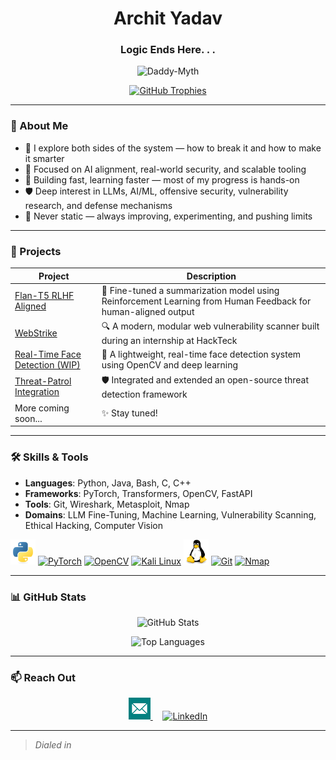 <h1 align="center">Archit Yadav</h1>
<h3 align="center">Logic Ends Here. . .</h3>


<p align="center">
  <img src="https://komarev.com/ghpvc/?username=Daddy-Myth&label=Profile%20views&color=0e75b6&style=flat" alt="Daddy-Myth" />
</p>

<p align="center">
  <a href="https://github.com/ryo-ma/github-profile-trophy">
    <img src="https://github-profile-trophy.vercel.app/?username=Daddy-Myth&theme=darkhub" alt="GitHub Trophies" />
  </a>
</p>

---

### 🧠 About Me

- 🔬 I explore both sides of the system — how to break it and how to make it smarter  
- 🧠 Focused on AI alignment, real-world security, and scalable tooling  
- 🚧 Building fast, learning faster — most of my progress is hands-on  
- 🛡️ Deep interest in LLMs, AI/ML, offensive security, vulnerability research, and defense mechanisms  
- 🚀 Never static — always improving, experimenting, and pushing limits  

---

### 🚀 Projects

| Project | Description |
|--------|-------------|
| [Flan-T5 RLHF Aligned](https://github.com/Daddy-Myth/Flan-T5-rlhf-align.git) | 🧠 Fine-tuned a summarization model using Reinforcement Learning from Human Feedback for human-aligned output |
| [WebStrike](https://github.com/Daddy-Myth/Webstrike) | 🔍 A modern, modular web vulnerability scanner built during an internship at HackTeck |
| [Real-Time Face Detection (WIP)](https://github.com/Daddy-Myth/Face-Detection-Project) | 🧾 A lightweight, real-time face detection system using OpenCV and deep learning |
| [Threat-Patrol Integration](https://github.com/Daddy-Myth/Threat-Patrol) | 🛡️ Integrated and extended an open-source threat detection framework |
| More coming soon... | ✨ Stay tuned! |

---

### 🛠️ Skills & Tools

- **Languages**: Python, Java, Bash, C, C++  
- **Frameworks**: PyTorch, Transformers, OpenCV, FastAPI  
- **Tools**: Git, Wireshark, Metasploit, Nmap  
- **Domains**: LLM Fine-Tuning, Machine Learning, Vulnerability Scanning, Ethical Hacking, Computer Vision

<p align="left">
  <a href="https://www.python.org" target="_blank"><img src="https://raw.githubusercontent.com/devicons/devicon/master/icons/python/python-original.svg" alt="Python" width="40" height="40"/></a>
  <a href="https://pytorch.org/" target="_blank"><img src="https://www.vectorlogo.zone/logos/pytorch/pytorch-icon.svg" alt="PyTorch" width="40" height="40"/></a>
  <a href="https://opencv.org/" target="_blank"><img src="https://www.vectorlogo.zone/logos/opencv/opencv-icon.svg" alt="OpenCV" width="40" height="40"/></a>
  <a href="https://www.kali.org/" target="_blank"><img src="https://www.kali.org/images/kali-logo.svg" alt="Kali Linux" width="40" height="40"/></a>
  <a href="https://www.linux.org/" target="_blank"><img src="https://raw.githubusercontent.com/devicons/devicon/master/icons/linux/linux-original.svg" alt="Linux" width="40" height="40"/></a>
  <a href="https://git-scm.com/" target="_blank"><img src="https://www.vectorlogo.zone/logos/git-scm/git-scm-icon.svg" alt="Git" width="40" height="40"/></a>
  <a href="https://nmap.org/" target="_blank"><img src="https://nmap.org/images/nmap-logo-256x256.png" alt="Nmap" width="40" height="40"/></a>
</p>

---

### 📊 GitHub Stats

<p align="center">
  <img src="https://github-readme-stats.vercel.app/api?username=Daddy-Myth&show_icons=true&theme=tokyonight" alt="GitHub Stats" />
</p>

<p align="center">
  <img src="https://github-readme-stats.vercel.app/api/top-langs/?username=Daddy-Myth&layout=compact&theme=tokyonight" alt="Top Languages" />
</p>

---

### 📫 Reach Out

<p align="center">
  <a href="mailto:archit.yadav2005@gmail.com" target="blank">
    <img src="https://raw.githubusercontent.com/edent/SuperTinyIcons/master/images/svg/email.svg" alt="Email" width="35" height="35"/>
  </a>
  &nbsp;&nbsp;&nbsp;
  <a href="https://linkedin.com/in/ayd05" target="blank">
    <img src="https://raw.githubusercontent.com/rahuldkjain/github-profile-readme-generator/master/src/images/icons/Social/linked-in-alt.svg" alt="LinkedIn" width="35" height="35"/>
  </a>
</p>

---

> *Dialed in*
